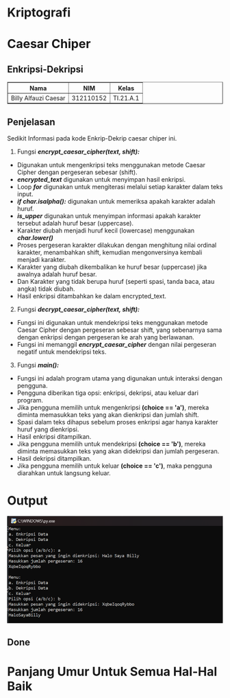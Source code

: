 # Kriptografi
# Caesar Chiper
## Enkripsi-Dekripsi
<body>
    <table border="1">
        <tr>
            <th> Nama</th>
            <th>NIM</th>
            <th>Kelas</th>
        </tr>
        <tr>
            <td>Billy Alfauzi Caesar</td>
            <td>312110152</td>
            <td>TI.21.A.1</td>
        </tr>
    </table>
</body>

## Penjelasan
Sedikit Informasi pada kode Enkrip-Dekrip caesar chiper ini.
1. Fungsi ***encrypt_caesar_cipher(text, shift):***

- Digunakan untuk mengenkripsi teks menggunakan metode Caesar Cipher dengan pergeseran sebesar (shift).
- ***encrypted_text*** digunakan untuk menyimpan hasil enkripsi.
- Loop ***for*** digunakan untuk mengiterasi melalui setiap karakter dalam teks input.
- ***if char.isalpha():*** digunakan untuk memeriksa apakah karakter adalah huruf.
- ***is_upper*** digunakan untuk menyimpan informasi apakah karakter tersebut adalah huruf besar (uppercase).
- Karakter diubah menjadi huruf kecil (lowercase) menggunakan ***char.lower()***
- Proses pergeseran karakter dilakukan dengan menghitung nilai ordinal karakter, menambahkan shift, kemudian mengonversinya kembali menjadi karakter.
- Karakter yang diubah dikembalikan ke huruf besar (uppercase) jika awalnya adalah huruf besar.
- Dan Karakter yang tidak berupa huruf (seperti spasi, tanda baca, atau angka) tidak diubah.
- Hasil enkripsi ditambahkan ke dalam encrypted_text.

2. Fungsi ***decrypt_caesar_cipher(text, shift):***

- Fungsi ini digunakan untuk mendekripsi teks menggunakan metode Caesar Cipher dengan pergeseran sebesar shift, yang sebenarnya sama dengan enkripsi dengan pergeseran ke arah yang berlawanan. 
- Fungsi ini memanggil ***encrypt_caesar_cipher*** dengan nilai pergeseran negatif untuk mendekripsi teks.

3. Fungsi ***main():***

- Fungsi ini adalah program utama yang digunakan untuk interaksi dengan pengguna.
- Pengguna diberikan tiga opsi: enkripsi, dekripsi, atau keluar dari program.
- Jika pengguna memilih untuk mengenkripsi **(choice == 'a')**, mereka diminta memasukkan teks yang akan dienkripsi dan jumlah shift.
- Spasi dalam teks dihapus sebelum proses enkripsi agar hanya karakter huruf yang dienkripsi.
- Hasil enkripsi ditampilkan.
- Jika pengguna memilih untuk mendekripsi **(choice == 'b')**, mereka diminta memasukkan teks yang akan didekripsi dan jumlah pergeseran.
- Hasil dekripsi ditampilkan.
- Jika pengguna memilih untuk keluar **(choice == 'c')**, maka pengguna diarahkan untuk langsung keluar.


# Output
![Tampilan](img/ss.png)

## Done

# Panjang Umur Untuk Semua Hal-Hal Baik